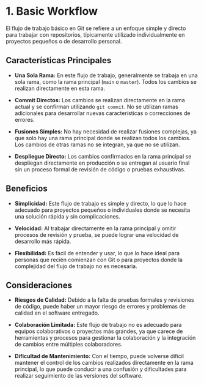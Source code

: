 # 1. Basic Workflow

El flujo de trabajo básico en Git se refiere a un enfoque simple y directo para trabajar con repositorios, típicamente utilizado individualmente en proyectos pequeños o de desarrollo personal.

## Características Principales

- **Una Sola Rama:** En este flujo de trabajo, generalmente se trabaja en una sola rama, como la rama principal (`main` o `master`). Todos los cambios se realizan directamente en esta rama.
  
- **Commit Directos:** Los cambios se realizan directamente en la rama actual y se confirman utilizando `git commit`. No se utilizan ramas adicionales para desarrollar nuevas características o correcciones de errores.

- **Fusiones Simples:** No hay necesidad de realizar fusiones complejas, ya que solo hay una rama principal donde se realizan todos los cambios. Los cambios de otras ramas no se integran, ya que no se utilizan.

- **Despliegue Directo:** Los cambios confirmados en la rama principal se despliegan directamente en producción o se entregan al usuario final sin un proceso formal de revisión de código o pruebas exhaustivas.

## Beneficios

- **Simplicidad:** Este flujo de trabajo es simple y directo, lo que lo hace adecuado para proyectos pequeños o individuales donde se necesita una solución rápida y sin complicaciones.
  
- **Velocidad:** Al trabajar directamente en la rama principal y omitir procesos de revisión y prueba, se puede lograr una velocidad de desarrollo más rápida.

- **Flexibilidad:** Es fácil de entender y usar, lo que lo hace ideal para personas que recién comienzan con Git o para proyectos donde la complejidad del flujo de trabajo no es necesaria.

## Consideraciones

- **Riesgos de Calidad:** Debido a la falta de pruebas formales y revisiones de código, puede haber un mayor riesgo de errores y problemas de calidad en el software entregado.
  
- **Colaboración Limitada:** Este flujo de trabajo no es adecuado para equipos colaborativos o proyectos más grandes, ya que carece de herramientas y procesos para gestionar la colaboración y la integración de cambios entre múltiples colaboradores.

- **Dificultad de Mantenimiento:** Con el tiempo, puede volverse difícil mantener el control de los cambios realizados directamente en la rama principal, lo que puede conducir a una confusión y dificultades para realizar seguimiento de las versiones del software.

